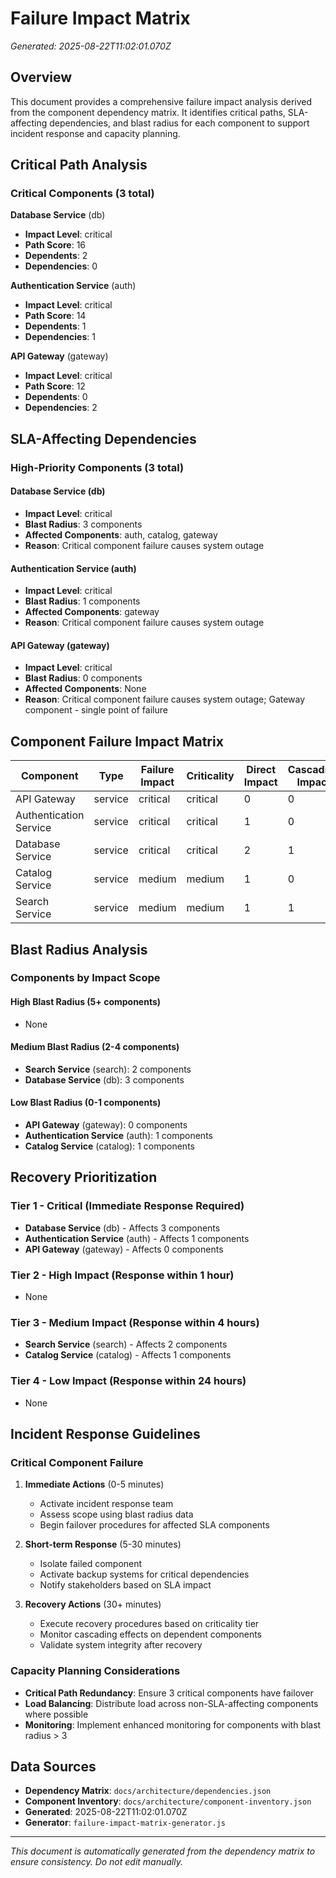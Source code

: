 # Failure Impact Matrix

*Generated: 2025-08-22T11:02:01.070Z*

## Overview

This document provides a comprehensive failure impact analysis derived from the component dependency matrix. It identifies critical paths, SLA-affecting dependencies, and blast radius for each component to support incident response and capacity planning.

## Critical Path Analysis

### Critical Components (3 total)

**Database Service** (db)

- **Impact Level**: critical
- **Path Score**: 16
- **Dependents**: 2
- **Dependencies**: 0

**Authentication Service** (auth)

- **Impact Level**: critical
- **Path Score**: 14
- **Dependents**: 1
- **Dependencies**: 1

**API Gateway** (gateway)

- **Impact Level**: critical
- **Path Score**: 12
- **Dependents**: 0
- **Dependencies**: 2

## SLA-Affecting Dependencies

### High-Priority Components (3 total)

#### Database Service (db)

- **Impact Level**: critical
- **Blast Radius**: 3 components
- **Affected Components**: auth, catalog, gateway
- **Reason**: Critical component failure causes system outage

#### Authentication Service (auth)

- **Impact Level**: critical
- **Blast Radius**: 1 components
- **Affected Components**: gateway
- **Reason**: Critical component failure causes system outage

#### API Gateway (gateway)

- **Impact Level**: critical
- **Blast Radius**: 0 components
- **Affected Components**: None
- **Reason**: Critical component failure causes system outage; Gateway component - single point of failure

## Component Failure Impact Matrix

| Component | Type | Failure Impact | Criticality | Direct Impact | Cascading Impact | Total Impacted | SLA Affecting |
|-----------|------|----------------|-------------|---------------|------------------|----------------|---------------|
| API Gateway | service | critical | critical | 0 | 0 | 0 | 🚨 |
| Authentication Service | service | critical | critical | 1 | 0 | 1 | 🚨 |
| Database Service | service | critical | critical | 2 | 1 | 3 | 🚨 |
| Catalog Service | service | medium | medium | 1 | 0 | 1 | ✅ |
| Search Service | service | medium | medium | 1 | 1 | 2 | ✅ |

## Blast Radius Analysis

### Components by Impact Scope

#### High Blast Radius (5+ components)

- None

#### Medium Blast Radius (2-4 components)

- **Search Service** (search): 2 components
- **Database Service** (db): 3 components

#### Low Blast Radius (0-1 components)

- **API Gateway** (gateway): 0 components
- **Authentication Service** (auth): 1 components
- **Catalog Service** (catalog): 1 components

## Recovery Prioritization

### Tier 1 - Critical (Immediate Response Required)

- **Database Service** (db) - Affects 3 components
- **Authentication Service** (auth) - Affects 1 components
- **API Gateway** (gateway) - Affects 0 components

### Tier 2 - High Impact (Response within 1 hour)

- None

### Tier 3 - Medium Impact (Response within 4 hours)

- **Search Service** (search) - Affects 2 components
- **Catalog Service** (catalog) - Affects 1 components

### Tier 4 - Low Impact (Response within 24 hours)

- None

## Incident Response Guidelines

### Critical Component Failure

1. **Immediate Actions** (0-5 minutes)
   - Activate incident response team
   - Assess scope using blast radius data
   - Begin failover procedures for affected SLA components

2. **Short-term Response** (5-30 minutes)
   - Isolate failed component
   - Activate backup systems for critical dependencies
   - Notify stakeholders based on SLA impact

3. **Recovery Actions** (30+ minutes)
   - Execute recovery procedures based on criticality tier
   - Monitor cascading effects on dependent components
   - Validate system integrity after recovery

### Capacity Planning Considerations

- **Critical Path Redundancy**: Ensure 3 critical components have failover
- **Load Balancing**: Distribute load across non-SLA-affecting components where possible
- **Monitoring**: Implement enhanced monitoring for components with blast radius > 3

## Data Sources

- **Dependency Matrix**: `docs/architecture/dependencies.json`
- **Component Inventory**: `docs/architecture/component-inventory.json`
- **Generated**: 2025-08-22T11:02:01.070Z
- **Generator**: `failure-impact-matrix-generator.js`

---

*This document is automatically generated from the dependency matrix to ensure consistency. Do not edit manually.*
